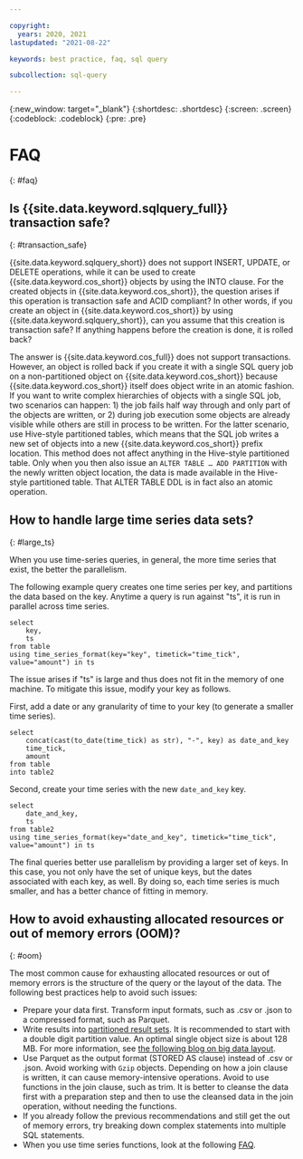 ```yaml
---

copyright:
  years: 2020, 2021
lastupdated: "2021-08-22"

keywords: best practice, faq, sql query

subcollection: sql-query

---
```


{:new_window: target="_blank"}
{:shortdesc: .shortdesc}
{:screen: .screen}
{:codeblock: .codeblock}
{:pre: .pre}

# FAQ
{: #faq}

## Is {{site.data.keyword.sqlquery_full}} transaction safe?
{: #transaction_safe}

{{site.data.keyword.sqlquery_short}} does not support INSERT, UPDATE, or DELETE operations, while it can be used to create {{site.data.keyword.cos_short}} objects by using the INTO clause. For the created objects in {{site.data.keyword.cos_short}}, the question arises if this operation is transaction safe and ACID compliant?
In other words, if you create an object in {{site.data.keyword.cos_short}} by using {{site.data.keyword.sqlquery_short}}, can you assume that this creation is transaction safe? If anything happens before the creation is done, it is rolled back?

The answer is {{site.data.keyword.cos_full}} does not support transactions. However, an object is rolled back if you create it with a single SQL query job on a non-partitioned object on {{site.data.keyword.cos_short}} because {{site.data.keyword.cos_short}} itself does object write in an atomic fashion. If you want to write complex hierarchies of objects with a single SQL job, two scenarios can happen: 1) the job fails half way through and only part of the objects are written, or 2) during job execution some objects are already visible while others are still in process to be written.
For the latter scenario, use Hive-style partitioned tables, which means that the SQL job writes a new set of objects into a new {{site.data.keyword.cos_short}} prefix location. This method does not affect anything in the Hive-style partitioned table. Only when you then also issue an `ALTER TABLE … ADD PARTITION` with the newly written object location, the data is made available in the Hive-style partitioned table. That ALTER TABLE DDL is in fact also an atomic operation.

## How to handle large time series data sets?
{: #large_ts}

When you use time-series queries, in general, the more time series that exist, the better the parallelism.

The following example query creates one time series per key, and partitions the data based on the key. Anytime a query is run against "ts", it is run in parallel across time series.

```
select 
	key, 
	ts
from table 
using time_series_format(key="key", timetick="time_tick", value="amount") in ts
```

The issue arises if "ts" is large and thus does not fit in the memory of one machine. To mitigate this issue, modify your key as follows.

First, add a date or any granularity of time to your key (to generate a smaller time series).

```
select
	concat(cast(to_date(time_tick) as str), "-", key) as date_and_key
	time_tick,
	amount
from table
into table2
```

Second, create your time series with the new `date_and_key` key.

```
select
	date_and_key,
	ts
from table2
using time_series_format(key="date_and_key", timetick="time_tick", value="amount") in ts
```

The final queries better use parallelism by providing a larger set of keys. 
In this case, you not only have the set of unique keys, but the dates associated with each key, as well. By doing so, each time series is much smaller, and has a better chance of fitting in memory.

## How to avoid exhausting allocated resources or out of memory errors (OOM)?
{: #oom}

The most common cause for exhausting allocated resources or out of memory errors is the structure of the query or the layout of the data. The following best practices help to avoid such issues:

- Prepare your data first. Transform input formats, such as .csv or .json to a compressed format, such as Parquet.
- Write results into [partitioned result sets](/docs/sql-query?topic=sql-query-sql-reference#partitionedClause). It is recommended to start with a double digit partition value. An optimal single object size is about 128 MB. For more information, see [the following blog on big data layout](https://www.ibm.com/cloud/blog/big-data-layout).
- Use Parquet as the output format (STORED AS clause) instead of .csv or .json. Avoid working with `Gzip` objects.
Depending on how a join clause is written, it can cause memory-intensive operations. Avoid to use functions in the join clause, such as trim. It is better to cleanse the data first with a preparation step and then to use the cleansed data in the join operation, without needing the functions.
- If you already follow the previous recommendations and still get the out of memory errors, try breaking down complex statements into multiple SQL statements.
- When you use time series functions, look at the following [FAQ](https://cloud.ibm.com/docs/sql-query?topic=sql-query-faq).
